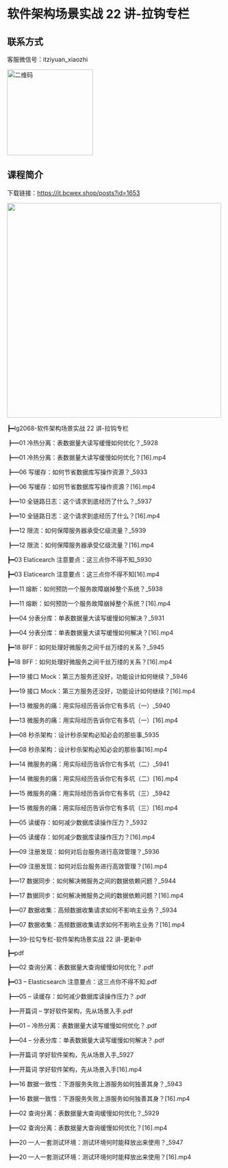 # 软件架构场景实战 22 讲-拉钩专栏

## 联系方式

客服微信号：itziyuan_xiaozhi

<img src="https://ziyuanyun.oss-cn-guangzhou.aliyuncs.com/common/20240614073449/666b82192834a.jpg" width="200" height="200" alt="二维码">

## 课程简介

下载链接：https://it.bcwex.shop/posts?id=1653

<img src="https://ziyuanyun.oss-cn-guangzhou.aliyuncs.com/yun/20240515183500/66448fd463b0a.jpg" width="500" alt="">

  ┣━lg2068-软件架构场景实战 22 讲-拉钩专栏

 ┣━01 冷热分离：表数据量大读写缓慢如何优化？_5928

 ┣━01 冷热分离：表数据量大读写缓慢如何优化？[16].mp4

 ┣━06 写缓存：如何节省数据库写操作资源？_5933

 ┣━06 写缓存：如何节省数据库写操作资源？[16].mp4

 ┣━10 全链路日志：这个请求到底经历了什么？_5937

 ┣━10 全链路日志：这个请求到底经历了什么？[16].mp4

 ┣━12 限流：如何保障服务器承受亿级流量？_5939

 ┣━12 限流：如何保障服务器承受亿级流量？[16].mp4

 ┣━03 Elaticearch 注意要点：这三点你不得不知_5930

 ┣━03 Elaticearch 注意要点：这三点你不得不知[16].mp4

 ┣━11 熔断：如何预防一个服务故障崩掉整个系统？_5938

 ┣━11 熔断：如何预防一个服务故障崩掉整个系统？[16].mp4

 ┣━04 分表分库：单表数据量大读写缓慢如何解决？_5931

 ┣━04 分表分库：单表数据量大读写缓慢如何解决？[16].mp4

 ┣━18 BFF：如何处理好微服务之间千丝万缕的关系？_5945

 ┣━18 BFF：如何处理好微服务之间千丝万缕的关系？[16].mp4

 ┣━19 接口 Mock：第三方服务还没好，功能设计如何继续？_5946

 ┣━19 接口 Mock：第三方服务还没好，功能设计如何继续？[16].mp4

 ┣━13 微服务的痛：用实际经历告诉你它有多坑（一）_5940

 ┣━13 微服务的痛：用实际经历告诉你它有多坑（一）[16].mp4

 ┣━08 秒杀架构：设计秒杀架构必知必会的那些事_5935

 ┣━08 秒杀架构：设计秒杀架构必知必会的那些事[16].mp4

 ┣━14 微服务的痛：用实际经历告诉你它有多坑（二）_5941

 ┣━14 微服务的痛：用实际经历告诉你它有多坑（二）[16].mp4

 ┣━15 微服务的痛：用实际经历告诉你它有多坑（三）_5942

 ┣━15 微服务的痛：用实际经历告诉你它有多坑（三）[16].mp4

 ┣━05 读缓存：如何减少数据库读操作压力？_5932

 ┣━05 读缓存：如何减少数据库读操作压力？[16].mp4

 ┣━09 注册发现：如何对后台服务进行高效管理？_5936

 ┣━09 注册发现：如何对后台服务进行高效管理？[16].mp4

 ┣━17 数据同步：如何解决微服务之间的数据依赖问题？_5944

 ┣━17 数据同步：如何解决微服务之间的数据依赖问题？[16].mp4

 ┣━07 数据收集：高频数据收集请求如何不影响主业务？_5934

 ┣━07 数据收集：高频数据收集请求如何不影响主业务？[16].mp4

 ┣━39-拉勾专栏-软件架构场景实战 22 讲-更新中

 ┣━pdf

 ┣━02 查询分离：表数据量大查询缓慢如何优化？.pdf

 ┣━03 &#8211; Elasticsearch 注意要点：这三点你不得不知.pdf

 ┣━05 &#8211; 读缓存：如何减少数据库读操作压力？.pdf

 ┣━开篇词 &#8211; 学好软件架构，先从场景入手.pdf

 ┣━01 &#8211; 冷热分离：表数据量大读写缓慢如何优化？.pdf

 ┣━04 &#8211; 分表分库：单表数据量大读写缓慢如何解决？.pdf

 ┣━开篇词 学好软件架构，先从场景入手_5927

 ┣━开篇词 学好软件架构，先从场景入手[16].mp4

 ┣━16 数据一致性：下游服务失败上游服务如何独善其身？_5943

 ┣━16 数据一致性：下游服务失败上游服务如何独善其身？[16].mp4

 ┣━02 查询分离：表数据量大查询缓慢如何优化？_5929

 ┣━02 查询分离：表数据量大查询缓慢如何优化？[16].mp4

 ┣━20 一人一套测试环境：测试环境何时能释放出来使用？_5947

 ┣━20 一人一套测试环境：测试环境何时能释放出来使用？[16].mp4

  